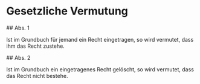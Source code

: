 # Gesetzliche Vermutung



\#\# Abs. 1

 Ist im Grundbuch für jemand ein Recht eingetragen, so wird vermutet, dass ihm das Recht zustehe.

\#\# Abs. 2

 Ist im Grundbuch ein eingetragenes Recht gelöscht, so wird vermutet, dass das Recht nicht bestehe. 

